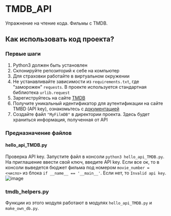# TMDB_API
Упражнение на чтение кода. Фильмы с TMDB.

## Как использовать код проекта?
### Первые шаги
1. Python3 должен быть установлен
2. Склонируйте репозиторий к себе на компьютер
3. Для страховки работайте в виртуальном окружении
4. Не устанавливайте зависимости из `requirements.txt`, где "заморожен" `requests`. В проекте используется стандартная библиотека `urlib.request`
5. Зарегиструйтесь на сайте [TMDB](https://www.themoviedb.org/)
6. Получите уникальный идентификатор для аутентификации на сайте TMBD (API key), ознакомьтесь с [документацией](https://developers.themoviedb.org/3/movies/get-movie-details)
7. Создайте файл `"MyFilmDB"` в директории проекта. Здесь будет храниться информация, полученная от API

### Предназначение файлов

#### hello_api_TMDB.py
Проверка API key. Запустите файл в консоли `python3 hello_api_TMDB.py`. На приглашение ввести свой ключ, введите API key. Если все ок, то в консоли выведется бюджет фильма под номером `movie_number = <число>` из блока `if __name__ == '__main__'`. Если нет, то `Invalid api key`.
![image](https://user-images.githubusercontent.com/77130336/153907436-ff775bb8-4749-4013-ab83-04fa4ececd9a.png)

### tmdb_helpers.py
Функции из этого модуля работают в модулях `hello_api_TMDB.py` и `make_own_db.py`. 
